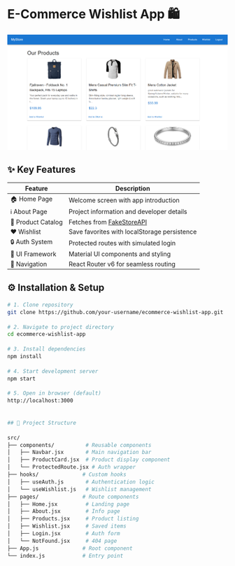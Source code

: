 # E-Commerce Wishlist App 🛍️

<div align="center">
  <img src="/ecommerce-wishlist-app/src/assets/readme.png" alt="App Screenshot" width="850"/>
</div>

## ✨ Key Features
| Feature | Description |
|---------|-------------|
| 🏠 Home Page | Welcome screen with app introduction |
| ℹ️ About Page | Project information and developer details |
| 🛒 Product Catalog | Fetches from [FakeStoreAPI](https://fakestoreapi.com) |
| ❤️ Wishlist | Save favorites with localStorage persistence |
| 🔒 Auth System | Protected routes with simulated login |
| 🎨 UI Framework | Material UI components and styling |
| 🧭 Navigation | React Router v6 for seamless routing |

## ⚙️ Installation & Setup
```bash
# 1. Clone repository
git clone https://github.com/your-username/ecommerce-wishlist-app.git

# 2. Navigate to project directory
cd ecommerce-wishlist-app

# 3. Install dependencies
npm install

# 4. Start development server
npm start

# 5. Open in browser (default)
http://localhost:3000


## 📂 Project Structure

src/
├── components/          # Reusable components
│   ├── Navbar.jsx       # Main navigation bar
│   ├── ProductCard.jsx  # Product display component
│   └── ProtectedRoute.jsx # Auth wrapper
├── hooks/              # Custom hooks
│   ├── useAuth.js       # Authentication logic
│   └── useWishlist.js   # Wishlist management
├── pages/              # Route components
│   ├── Home.jsx         # Landing page
│   ├── About.jsx        # Info page
│   ├── Products.jsx     # Product listing
│   ├── Wishlist.jsx     # Saved items
│   ├── Login.jsx        # Auth form
│   └── NotFound.jsx     # 404 page
├── App.js              # Root component
└── index.js            # Entry point